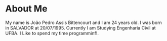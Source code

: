 
# About Me

My name is João Pedro Assis Bittencourt and I am 24 years old.
I was born in SALVADOR at 20/07/1995.
Currently I am Studying Engenharia Civil at UFBA.
I Like to spend my time programminf!.
